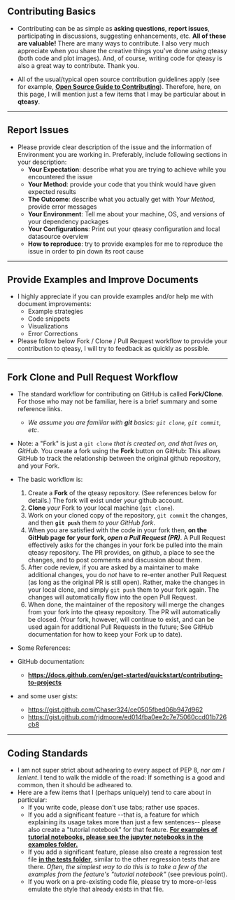 ## Contributing Basics

- Contributing can be as simple as **asking questions**, **report issues**, participating in discussions, suggesting enhancements, etc.  **All of these are valuable!**  There are many ways to contribute.  I also very much appreciate when you share the creative things you've done *using* qteasy (both code and plot images).  And, of course, writing code for qteasy is also a great way to contribute.    Thank you.

- All of the usual/typical open source contribution guidelines apply (see for example, **[Open Source Guide to Contributing](https://opensource.guide/how-to-contribute/)**).  Therefore, here, on this page, I will mention just a few items that I may be particular about in **qteasy**.

---
## Report Issues
- Please provide clear description of the issue and the information of Environment you are working in. Preferably, include following sections in your description:
  - **Your Expectation**: describe what you are trying to achieve while you encountered the issue
  - **Your Method**: provide your code that you think would have given expected results
  - **The Outcome**: describe what you actually get with *Your Method*, provide error messages
  - **Your Environment**: Tell me about your machine, OS, and versions of your dependency packages
  - **Your Configurations**: Print out your qteasy configuration and local datasource overview
  - **How to reproduce**: try to provide examples for me to reproduce the issue in order to pin down its root cause

---
## Provide Examples and Improve Documents
- I highly appreciate if you can provide examples and/or help me with document improvements:
  - Example strategies
  - Code snippets
  - Visualizations
  - Error Corrections
- Please follow below Fork / Clone / Pull Request workflow to provide your contribution to qteasy, I will try to feedback as quickly as possible.

---

## Fork Clone and Pull Request Workflow
- The standard workflow for contributing on GitHub is called **Fork/Clone**.  For those who may not be familiar, here is a brief summary and some reference links.  
  - *We assume you are familiar with **git** basics: `git clone`, `git commit`, etc*.
- Note: a "Fork" is just a `git clone` *that is created on, and that lives on, GitHub*.  You create a fork using the **Fork** button on GitHub: This allows GitHub to track the relationship between the original github repository, and your Fork.
- The basic workflow is:
  1. Create a **Fork** of the qteasy repository.  (See references below for details.)  The fork will exist under *your* github account.  
  2. **Clone** *your* Fork to your local machine (`git clone`).
  3. Work on your cloned copy of the repository, `git commit` the changes, and then **`git push`** them *to your GitHub fork*.
  4. When you are satisfied with the code in your fork then, **on the GitHub page for your fork, *open a Pull Request (PR)***.  A Pull Request effectively asks for the changes in your fork be pulled into the main qteasy repository.  The PR provides, on github, a place to see the changes, and to post comments and discussion about them.
  5. After code review, if you are asked by a maintainer to make additional changes, you do *not* have to re-enter another Pull Request (as long as the original PR is still open).  Rather, make the changes in your local clone, and simply `git push` them to your fork again.  The changes will automatically flow into the open Pull Request.
  6. When done, the maintainer of the repository will merge the changes from your fork into the qteasy repository.  The PR will automatically be closed.  (Your fork, however, will continue to exist, and can be used again for additional Pull Requests in the future; See GitHub documentation for how to keep your Fork up to date).

- Some References:
- GitHub documentation:
  - **https://docs.github.com/en/get-started/quickstart/contributing-to-projects**
- and some user gists:
  - https://gist.github.com/Chaser324/ce0505fbed06b947d962
  - https://gist.github.com/rjdmoore/ed014fba0ee2c7e75060ccd01b726cb8

---

## Coding Standards
- I am not super strict about adhearing to every aspect of PEP 8, *nor am I lenient*.  I tend to walk the middle of the road: If something is a good and common, then it should be adheared to.  
- Here are a few items that I (perhaps uniquely) tend to care about in particular:
  - If you write code, please don't use tabs; rather use spaces.
  - If you add a significant feature --that is, a feature for which explaining its usage takes more than just a few sentences-- please also create a "tutorial notebook" for that feature.  **[For examples of tutorial notebooks, please see the jupyter notebooks in the examples folder.](https://github.com/shepherdpp/qteasy/tree/examples)**
  - If you add a significant feature, please also create a regression test file **[in the tests folder](https://github.com/shepherdpp/qteasy/tree/tests)**, similar to the other regression tests that are there.  *Often, the simplest way to do this is to take a few of the examples from the feature's "tutorial notebook"* (see previous point).
  - If you work on a pre-existing code file, please try to more-or-less emulate the style that already exists in that file.
